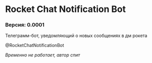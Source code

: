 <h1>Rocket Chat Notification Bot</h1>
<h3>Версия: 0.0001</h3>
<p>Телеграмм-бот, уведомляющий о новых сообщениях в дм рокета</p>
<p>@RocketChatNotificationBot</p>
<p><i>Временно не работает, автор спит</i></p>
